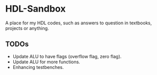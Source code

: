 # HDL-Sandbox
A place for my HDL codes, such as answers to question in textbooks, projects or anything.

## TODOs
- Update ALU to have flags (overflow flag, zero flag).
- Update ALU for more functions.
- Enhancing testbenches.
